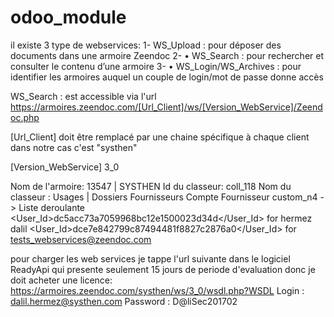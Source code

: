 # odoo_module
il existe 3 type de webservices:
 1- WS_Upload : pour déposer des documents dans une armoire Zeendoc
 2- • WS_Search : pour rechercher et consulter le contenu d’une armoire
 3- • WS_Login/WS_Archives : pour identifier les armoires auquel un couple de login/mot de passe donne accès

WS_Search : est accessible via l'url
https://armoires.zeendoc.com/[Url_Client]/ws/[Version_WebService]/Zeendoc.php

[Url_Client] doit être remplacé par une chaine spécifique à chaque client dans notre cas c'est "systhen"

[Version_WebService] 3_0




Nom de l'armoire: 13547 | SYSTHEN
Id du classeur: coll_118
Nom du classeur : Usages | Dossiers Fournisseurs
Compte Fournisseur custom_n4 -> Liste deroulante
<User_Id>dc5acc73a7059968bc12e1500023d34d</User_Id> for hermez dalil
<User_Id>dce7e842799c87494481f8827c2876a0</User_Id> for tests_webservices@zeendoc.com

pour charger les web services je tappe l'url suivante dans le logiciel ReadyApi qui presente seulement 15 jours de periode d'evaluation donc je doit acheter une licence:
https://armoires.zeendoc.com/systhen/ws/3_0/wsdl.php?WSDL
Login : dalil.hermez@systhen.com
Password : D@liSec201702